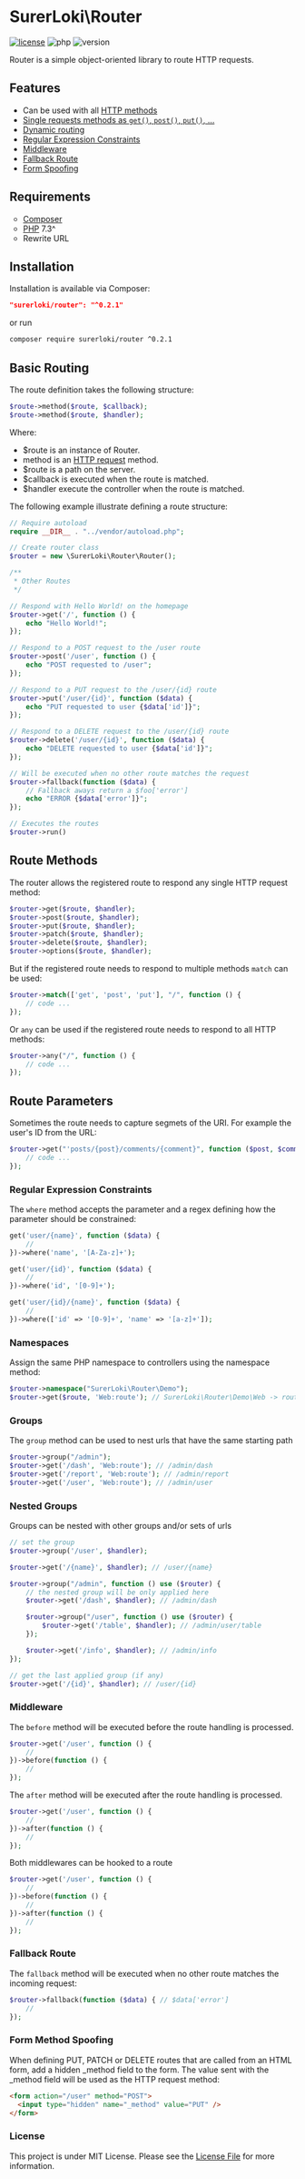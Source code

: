 # SurerLoki\Router

[![license](https://img.shields.io/github/license/AdrianoLima19/router)](https://github.com/AdrianoLima19/router/blob/master/LICENSE)
![php](https://img.shields.io/packagist/php-v/surerloki/router)
![version](https://img.shields.io/packagist/v/surerloki/router)

Router is a simple object-oriented library to route HTTP requests.

## Features

- Can be used with all [HTTP methods](https://en.wikipedia.org/wiki/Hypertext_Transfer_Protocol#Request_methods)
- [Single requests methods as `get()`, `post()`, `put()`, …](#route-methods)
- [Dynamic routing](#route-parameters)
- [Regular Expression Constraints](#Regular-Expression-Constraints)
- [Middleware](#Middleware)
- [Fallback Route](#Fallback-Route)
- [Form Spoofing](#Form-Method-Spoofing)

## Requirements

<ul style="list-style:circle;padding-left:1.5rem;margin-left:0;">
<li><a href="https://getcomposer.org/doc/01-basic-usage.md#package-versions" target="_blank">Composer</a></li>
<li><a href="https://www.php.net/downloads" target="_blank">PHP</a> 7.3^</li>
<li>Rewrite URL</li>
</ul>

## Installation

Installation is available via Composer:

```json
"surerloki/router": "^0.2.1"
```

or run

```sh
composer require surerloki/router ^0.2.1
```

## Basic Routing

The route definition takes the following structure:

```php
$route->method($route, $callback);
$route->method($route, $handler);
```

Where:

- \$route is an instance of Router.
- method is an [HTTP request](https://en.wikipedia.org/wiki/Hypertext_Transfer_Protocol#Request_methods) method.
- \$route is a path on the server.
- \$callback is executed when the route is matched.
- \$handler execute the controller when the route is matched.

The following example illustrate defining a route structure:

```php
// Require autoload
require __DIR__ . "../vendor/autoload.php";

// Create router class
$router = new \SurerLoki\Router\Router();

/**
 * Other Routes
 */

// Respond with Hello World! on the homepage
$router->get('/', function () {
    echo "Hello World!";
});

// Respond to a POST request to the /user route
$router->post('/user', function () {
    echo "POST requested to /user";
});

// Respond to a PUT request to the /user/{id} route
$router->put('/user/{id}', function ($data) {
    echo "PUT requested to user {$data['id']}";
});

// Respond to a DELETE request to the /user/{id} route
$router->delete('/user/{id}', function ($data) {
    echo "DELETE requested to user {$data['id']}";
});

// Will be executed when no other route matches the request
$router->fallback(function ($data) {
    // Fallback aways return a $foo['error']
    echo "ERROR {$data['error']}";
});

// Executes the routes
$router->run()
```

## Route Methods

The router allows the registered route to respond any single HTTP request method:

```php
$router->get($route, $handler);
$router->post($route, $handler);
$router->put($route, $handler);
$router->patch($route, $handler);
$router->delete($route, $handler);
$router->options($route, $handler);
```

But if the registered route needs to respond to multiple methods `match` can be used:

```php
$router->match(['get', 'post', 'put'], "/", function () {
    // code ...
});
```

Or `any` can be used if the registered route needs to respond to all HTTP methods:

```php
$router->any("/", function () {
    // code ...
});
```

## Route Parameters

Sometimes the route needs to capture segmets of the URI. For example the user's ID from the URL:

```php
$router->get("'posts/{post}/comments/{comment}", function ($post, $comment) {
    // code ...
});
```

### Regular Expression Constraints

The `where` method accepts the parameter and a regex defining how the parameter should be constrained:

```php
get('user/{name}', function ($data) {
    //
})->where('name', '[A-Za-z]+');

get('user/{id}', function ($data) {
    //
})->where('id', '[0-9]+');

get('user/{id}/{name}', function ($data) {
    //
})->where(['id' => '[0-9]+', 'name' => '[a-z]+']);
```

### Namespaces

Assign the same PHP namespace to controllers using the namespace method:

```php
$router->namespace("SurerLoki\Router\Demo");
$router->get($route, 'Web:route'); // SurerLoki\Router\Demo\Web -> route()
```

### Groups

The `group` method can be used to nest urls that have the same starting path

```php
$router->group("/admin");
$router->get('/dash', 'Web:route'); // /admin/dash
$router->get('/report', 'Web:route'); // /admin/report
$router->get('/user', 'Web:route'); // /admin/user
```

### Nested Groups

Groups can be nested with other groups and/or sets of urls

```php
// set the group
$router->group('/user', $handler);

$router->get('/{name}', $handler); // /user/{name}

$router->group("/admin", function () use ($router) {
    // the nested group will be only applied here
    $router->get('/dash', $handler); // /admin/dash

    $router->group("/user", function () use ($router) {
        $router->get('/table', $handler); // /admin/user/table
    });

    $router->get('/info', $handler); // /admin/info
});

// get the last applied group (if any)
$router->get('/{id}', $handler); // /user/{id}

```

### Middleware

The `before` method will be executed before the route handling is processed.

```php
$router->get('/user', function () {
    //
})->before(function () {
    //
});
```

The `after` method will be executed after the route handling is processed.

```php
$router->get('/user', function () {
    //
})->after(function () {
    //
});
```

Both middlewares can be hooked to a route

```php
$router->get('/user', function () {
    //
})->before(function () {
    //
})->after(function () {
    //
});
```

### Fallback Route

The `fallback` method will be executed when no other route matches the incoming request:

```php
$router->fallback(function ($data) { // $data['error']
    //
});
```

### Form Method Spoofing

When defining PUT, PATCH or DELETE routes that are called from an HTML form, add a hidden \_method field to the form. The value sent with the \_method field will be used as the HTTP request method:

```html
<form action="/user" method="POST">
  <input type="hidden" name="_method" value="PUT" />
</form>
```

### License

This project is under MIT License. Please see the [License File](https://github.com/AdrianoLima19/router/blob/master/LICENSE) for more information.
